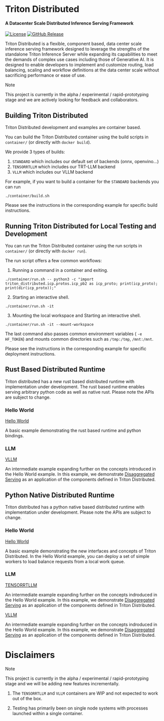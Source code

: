<!--
SPDX-FileCopyrightText: Copyright (c) 2024-2025 NVIDIA CORPORATION & AFFILIATES. All rights reserved.
SPDX-License-Identifier: Apache-2.0

Licensed under the Apache License, Version 2.0 (the "License");
you may not use this file except in compliance with the License.
You may obtain a copy of the License at

http://www.apache.org/licenses/LICENSE-2.0

Unless required by applicable law or agreed to in writing, software
distributed under the License is distributed on an "AS IS" BASIS,
WITHOUT WARRANTIES OR CONDITIONS OF ANY KIND, either express or implied.
See the License for the specific language governing permissions and
limitations under the License.
-->

# Triton Distributed

<h4> A Datacenter Scale Distributed Inference Serving Framework </h4>

[![License](https://img.shields.io/badge/License-Apache_2.0-blue.svg)](https://opensource.org/licenses/Apache-2.0)
[![GitHub Release](https://img.shields.io/github/v/release/triton-inference-server/triton_distributed)](https://github.com/triton-inference-server/triton_distributed/releases/latest)


Triton Distributed is a flexible, component based, data center scale
inference serving framework designed to leverage the strengths of the
standalone Triton Inference Server while expanding its capabilities
to meet the demands of complex use cases including those of Generative
AI. It is designed to enable developers to implement and customize
routing, load balancing, scaling and workflow definitions at the data
center scale without sacrificing performance or ease of use.

> [!NOTE]
> This project is currently in the alpha / experimental /
> rapid-prototyping stage and we are actively looking for feedback and
> collaborators.

## Building Triton Distributed

Triton Distributed development and examples are container based.

You can build the Triton Distributed container using the build scripts
in `container/` (or directly with `docker build`).

We provide 3 types of builds:

1. `STANDARD` which includes our default set of backends (onnx, openvino...)
2. `TENSORRTLLM` which includes our TRT-LLM backend
3. `VLLM` which includes our VLLM backend

For example, if you want to build a container for the `STANDARD` backends you can run

`./container/build.sh`

Please see the instructions in the corresponding example for specific build instructions.

## Running Triton Distributed for Local Testing and Development

You can run the Triton Distributed container using the run scripts in
`container/` (or directly with `docker run`).

The run script offers a few common workflows:

1. Running a command in a container and exiting.

```
./container/run.sh -- python3 -c "import triton_distributed.icp.protos.icp_pb2 as icp_proto; print(icp_proto); print(dir(icp_proto));"
```

2. Starting an interactive shell.
```
./container/run.sh -it
```

3. Mounting the local workspace and Starting an interactive shell.

```
./container/run.sh -it --mount-workspace
```

The last command also passes common environment variables ( ```-e
HF_TOKEN```) and mounts common directories such as ```/tmp:/tmp```,
```/mnt:/mnt```.

Please see the instructions in the corresponding example for specific
deployment instructions.

## Rust Based Distributed Runtime

Triton distributed has a new rust based distributed runtime with
implementation under development. The rust based runtime enables
serving arbitrary python code as well as native rust. Please note the
APIs are subject to change.

### Hello World

[Hello World](./runtime/rust/python-wheel/examples/hello_world)

A basic example demonstrating the rust based runtime and python
bindings.

### LLM

[VLLM](./examples/python_rs/llm/vllm)

An intermediate example expanding further on the concepts introduced
in the Hello World example. In this example, we demonstrate
[Disaggregated Serving](https://arxiv.org/abs/2401.09670) as an
application of the components defined in Triton Distributed.

## Python Native Distributed Runtime

Triton distributed has a python native based distributed runtime with
implementation under development. Please note the APIs are subject to
change.

### Hello World

[Hello World](./examples/python/hello_world)

A basic example demonstrating the new interfaces and concepts of
Triton Distributed. In the Hello World example, you can deploy a set
of simple workers to load balance requests from a local work queue.

### LLM

[TENSORRTLLM](./examples/python/llm/tensorrtllm)

An intermediate example expanding further on the concepts indroduced
in the Hello World example. In this example, we demonstrate
[Disaggregated Serving](https://arxiv.org/abs/2401.09670)
as an application of the components defined in Triton Distributed.

[VLLM](./examples/python/llm/vllm)

An intermediate example expanding further on the concepts indroduced
in the Hello World example. In this example, we demonstrate
[Disaggregated Serving](https://arxiv.org/abs/2401.09670)
as an application of the components defined in Triton Distributed.


# Disclaimers

> [!NOTE]
> This project is currently in the alpha / experimental /
> rapid-prototyping stage and we will be adding new features incrementally.

1. The `TENSORRTLLM` and `VLLM` containers are WIP and not expected to
   work out of the box.

2. Testing has primarily been on single node systems with processes
   launched within a single container.
